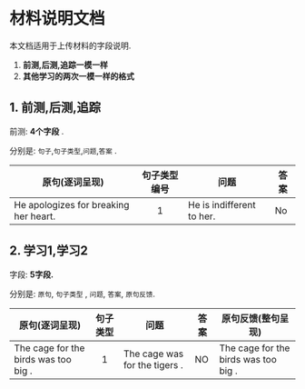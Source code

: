 # 材料说明文档

本文档适用于上传材料的字段说明.



1.  **前测,后测,追踪一模一样**
2.  **其他学习的两次一模一样的格式**







## 1. 前测,后测,追踪

前测: **4个字段** .

分别是: `句子`,`句子类型`,`问题`,`答案` .

| 原句(逐词呈现)                              | 句子类型编号 | 问题                        | 答案   |
| ------------------------------------- | :----: | ------------------------- | ---- |
| He apologizes for breaking her heart. |   1    | He is indifferent to her. | No   |





## 2. 学习1,学习2

字段:  **5字段.**

分别是: `原句`, `句子类型` , `问题`,  `答案`, `原句反馈`.

| 原句(逐词呈现)                              | 句子类型 | 问题                            | 答案   | 原句反馈(整句呈现)                           |
| ------------------------------------- | :----: | ----------------------------- | ---- | ------------------------------------ |
| The cage for the  birds was too big . | 1    | The cage was for the tigers . | NO   | The cage for the birds was too big . |
